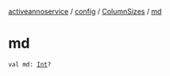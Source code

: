 [activeannoservice](../../index.md) / [config](../index.md) / [ColumnSizes](index.md) / [md](./md.md)

# md

`val md: `[`Int`](https://kotlinlang.org/api/latest/jvm/stdlib/kotlin/-int/index.html)`?`